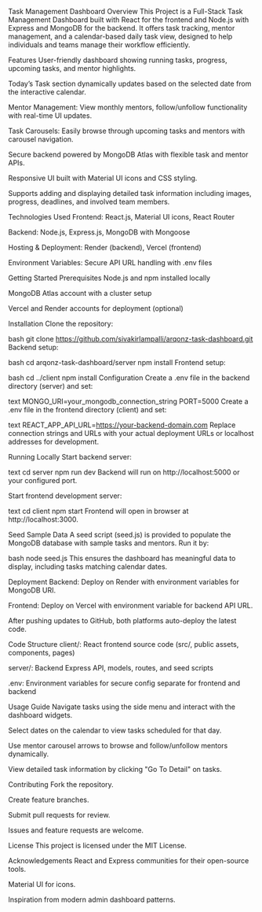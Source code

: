 Task Management Dashboard
Overview
This Project is a Full-Stack Task Management Dashboard built with React for the frontend and Node.js with Express and MongoDB for the backend. It offers task tracking, mentor management, and a calendar-based daily task view, designed to help individuals and teams manage their workflow efficiently.

Features
User-friendly dashboard showing running tasks, progress, upcoming tasks, and mentor highlights.

Today’s Task section dynamically updates based on the selected date from the interactive calendar.

Mentor Management: View monthly mentors, follow/unfollow functionality with real-time UI updates.

Task Carousels: Easily browse through upcoming tasks and mentors with carousel navigation.

Secure backend powered by MongoDB Atlas with flexible task and mentor APIs.

Responsive UI built with Material UI icons and CSS styling.

Supports adding and displaying detailed task information including images, progress, deadlines, and involved team members.

Technologies Used
Frontend: React.js, Material UI icons, React Router

Backend: Node.js, Express.js, MongoDB with Mongoose

Hosting & Deployment: Render (backend), Vercel (frontend)

Environment Variables: Secure API URL handling with .env files

Getting Started
Prerequisites
Node.js and npm installed locally

MongoDB Atlas account with a cluster setup

Vercel and Render accounts for deployment (optional)

Installation
Clone the repository:

bash
git clone https://github.com/sivakirlampalli/arqonz-task-dashboard.git
Backend setup:

bash
cd arqonz-task-dashboard/server
npm install
Frontend setup:

bash
cd ../client
npm install
Configuration
Create a .env file in the backend directory (server) and set:

text
MONGO_URI=your_mongodb_connection_string
PORT=5000
Create a .env file in the frontend directory (client) and set:

text
REACT_APP_API_URL=https://your-backend-domain.com
Replace connection strings and URLs with your actual deployment URLs or localhost addresses for development.

Running Locally
Start backend server:

text
cd server
npm run dev
Backend will run on http://localhost:5000 or your configured port.

Start frontend development server:

text
cd client
npm start
Frontend will open in browser at http://localhost:3000.

Seed Sample Data
A seed script (seed.js) is provided to populate the MongoDB database with sample tasks and mentors. Run it by:

bash
node seed.js
This ensures the dashboard has meaningful data to display, including tasks matching calendar dates.

Deployment
Backend: Deploy on Render with environment variables for MongoDB URI.

Frontend: Deploy on Vercel with environment variable for backend API URL.

After pushing updates to GitHub, both platforms auto-deploy the latest code.

Code Structure
client/: React frontend source code (src/, public assets, components, pages)

server/: Backend Express API, models, routes, and seed scripts

.env: Environment variables for secure config separate for frontend and backend

Usage Guide
Navigate tasks using the side menu and interact with the dashboard widgets.

Select dates on the calendar to view tasks scheduled for that day.

Use mentor carousel arrows to browse and follow/unfollow mentors dynamically.

View detailed task information by clicking "Go To Detail" on tasks.

Contributing
Fork the repository.

Create feature branches.

Submit pull requests for review.

Issues and feature requests are welcome.

License
This project is licensed under the MIT License.

Acknowledgements
React and Express communities for their open-source tools.

Material UI for icons.

Inspiration from modern admin dashboard patterns.

